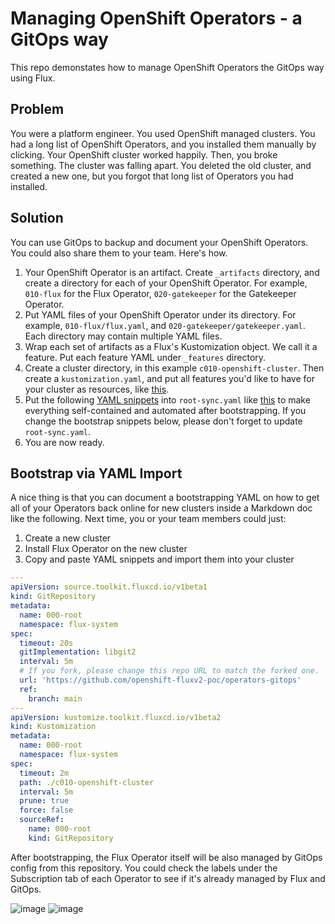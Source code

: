 # Managing OpenShift Operators - a GitOps way

This repo demonstates how to manage OpenShift Operators the GitOps way using Flux.

## Problem

You were a platform engineer. You used OpenShift managed clusters. You had a long list of OpenShift Operators, and you installed them manually by clicking. Your OpenShift cluster worked happily. Then, you broke something. The cluster was falling apart. You deleted the old cluster, and created a new one, but you forgot that long list of Operators you had installed.

## Solution

You can use GitOps to backup and document your OpenShift Operators. You could also share them to your team. Here's how.

  1. Your OpenShift Operator is an artifact. Create `_artifacts` directory, and create a directory for each of your OpenShift Operator. For example, `010-flux` for the Flux Operator, `020-gatekeeper` for the Gatekeeper Operator.
  2. Put YAML files of your OpenShift Operator under its directory. For example, `010-flux/flux.yaml`, and `020-gatekeeper/gatekeeper.yaml`. Each directory may contain multiple YAML files.
  3. Wrap each set of artifacts as a Flux's Kustomization object. We call it a feature. Put each feature YAML under `_features` directory.
  4. Create a cluster directory, in this example `c010-openshift-cluster`. Then create a `kustomization.yaml`, and put all features you'd like to have for your cluster as resources, like [this](https://github.com/openshift-fluxv2-poc/operators-gitops/blob/main/c010-openshift-cluster/kustomization.yaml).
  5. Put the following [YAML snippets](https://github.com/openshift-fluxv2-poc/operators-gitops/blob/main/README.md?plain=1#L29) into `root-sync.yaml` like [this](https://github.com/openshift-fluxv2-poc/operators-gitops/blob/main/c010-openshift-cluster/root-sync.yaml) to make everything self-contained and automated after bootstrapping. If you change the bootstrap snippets below, please don't forget to update `root-sync.yaml`.
  6. You are now ready.

## Bootstrap via YAML Import

A nice thing is that you can document a bootstrapping YAML on how to get all of your Operators back online for new clusters inside a Markdown doc like the following. Next time, you or your team members could just:

  1. Create a new cluster
  2. Install Flux Operator on the new cluster
  3. Copy and paste YAML snippets and import them into your cluster
  
```yaml
---
apiVersion: source.toolkit.fluxcd.io/v1beta1
kind: GitRepository
metadata:
  name: 000-root
  namespace: flux-system
spec:
  timeout: 20s
  gitImplementation: libgit2
  interval: 5m
  # If you fork, please change this repo URL to match the forked one.
  url: 'https://github.com/openshift-fluxv2-poc/operators-gitops'
  ref:
    branch: main
---
apiVersion: kustomize.toolkit.fluxcd.io/v1beta2
kind: Kustomization
metadata:
  name: 000-root
  namespace: flux-system
spec:
  timeout: 2m
  path: ./c010-openshift-cluster
  interval: 5m
  prune: true
  force: false
  sourceRef:
    name: 000-root
    kind: GitRepository
```

After bootstrapping, the Flux Operator itself will be also managed by GitOps config from this repository. You could check the labels under the Subscription tab of each Operator to see if it's already managed by Flux and GitOps.

![image](https://user-images.githubusercontent.com/10666/138084572-56e3a46c-fc7d-4d78-8361-8ea2411d3275.png)
![image](https://user-images.githubusercontent.com/10666/138084621-ed766b7a-b885-4ced-9095-0a3c06f122e9.png)

